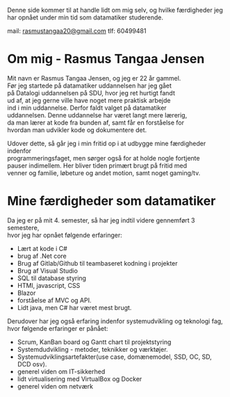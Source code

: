 Denne side kommer til at handle lidt om mig selv,
og hvilke færdigheder jeg har opnået under min tid som datamatiker studerende.

mail: rasmustangaa20@gmail.com             tlf: 60499481  

# Om mig - Rasmus Tangaa Jensen
Mit navn er Rasmus Tangaa Jensen, og jeg er 22 år gammel.  
Før jeg startede på datamatiker uddannelsen har jeg gået  
på Datalogi uddannelsen på SDU, hvor jeg ret hurtigt fandt  
ud af, at jeg gerne ville have noget mere praktisk arbejde  
ind i min uddannelse. Derfor faldt valget på datamatiker  
uddannelsen. Denne uddannelse har været langt mere lærerig,  
da man lærer at kode fra bunden af, samt får en forståelse for  
hvordan man udvikler kode og dokumentere det.

Udover dette, så går jeg i min fritid op i at udbygge mine færdigheder indenfor  
programmeringsfaget, men sørger også for at holde nogle fortjente  
pauser indimellem. Her bliver tiden primært brugt på fritid med   
venner og familie, løbeture og andet motion, samt noget gaming/tv.

# Mine færdigheder som datamatiker
Da jeg er på mit 4. semester, så har jeg indtil videre gennemført 3 semestere,  
hvor jeg har opnået følgende erfaringer:
- Lært at kode i C#
- brug af .Net core
- Brug af Gitlab/Github til teambaseret kodning i projekter
- Brug af Visual Studio
- SQL til database styring
- HTMl, javascript, CSS
- Blazor
- forståelse af MVC og API.
- Lidt java, men C# har været mest brugt.

Derudover har jeg også erfaring indenfor systemudvikling og teknologi fag,  
hvor følgende erfaringer er pånået:
- Scrum, KanBan board og Gantt chart til projektstyring
- Systemdudvikling - metoder, teknikker og værktøjer.
- Systemudviklingsartefakter(use case, domænemodel, SSD, OC, SD, DCD osv).
- generel viden om IT-sikkerhed
- lidt virtualisering med VirtualBox og Docker
- generel viden om netværk

